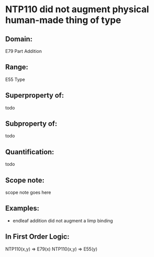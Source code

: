 # NTP110 did not augment physical human-made thing of type

## Domain: 

E79 Part Addition

## Range: 

E55 Type

## Superproperty of: 

todo

## Subproperty of: 

todo

## Quantification: 

todo

## Scope note: 

scope note goes here

## Examples: 

* endleaf addition did not augment a limp binding

## In First Order Logic: 

NTP110(x,y) ⇒ E79(x)
NTP110(x,y) ⇒ E55(y)

